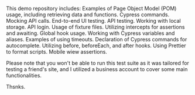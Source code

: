 This demo repository includes:
Examples of Page Object Model (POM) usage, including retrieving data and functions.
Cypress commands.
Mocking API calls.
End-to-end UI testing.
API testing.
Working with local storage.
API login.
Usage of fixture files.
Utilizing intercepts for assertions and awaiting.
Global hook usage.
Working with Cypress variables and aliases.
Examples of using timeouts.
Declaration of Cypress commands for autocomplete.
Utilizing before, beforeEach, and after hooks.
Using Prettier to format scripts.
Mobile wiew assertions.


Please note that you won't be able to run this test suite as it was tailored for testing a friend's site, and I utilized a business account to cover some main functionalities.

Thsnks.
 
